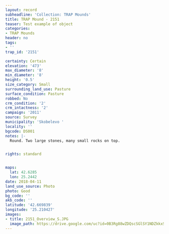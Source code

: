 ```yaml
---
layout: record
subheadline: 'Collection: TRAP Mounds'
title: TRAP Mound - 2151
teaser: Test example of object
categories:
- TRAP Mounds
header: no
tags:
- ''
trap_id: '2151'

certainty: Certain
elevation: '473'
max_diameter: '8'
min_diameter: '8'
height: '0.5'
size_category: Small
surrounding_land_use: Pasture
surface_condition: Pasture
robbed: No
crm_condition: '2'
crm_intactness: '2'
campaign: '2011'
source: Survey
municipality: 'Skobelevo '
locality: ''
bgcode: DS001
notes: |-
  Round. Two large stones, many small rocks on top.


rights: standard


maps:
  lat: 42.6285
  lon: 25.2442
date: 2018-04-11
land_use_source: Photo
photo: Good
bg_code: ''
akb_code: ''
latitude: '42.669839'
longitude: '25.210427'
images:
- title: 2151_Overview_S.JPG
  image_path: https://drive.google.com/uc?id=0B3Rg88wZDQscSGlSY1NDZkkxSDQ
---
```


